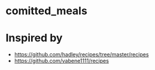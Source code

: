 # comitted_meals

# Inspired by 
* https://github.com/hadley/recipes/tree/master/recipes
* https://github.com/vabene1111/recipes
